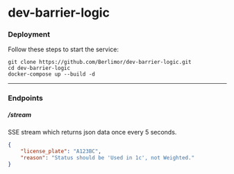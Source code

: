 # dev-barrier-logic

### Deployment
Follow these steps to start the service:
```
git clone https://github.com/Berlimor/dev-barrier-logic.git
cd dev-barrier-logic
docker-compose up --build -d
```
____
### Endpoints

##### /stream
SSE stream which returns json data once every 5 seconds.
```json
{
    "license_plate": "A123BC",
    "reason": "Status should be 'Used in 1c', not Weighted."
}
```